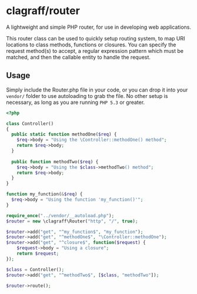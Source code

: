 # clagraff/router
A lightweight and simple PHP router, for use in developing web applications.

This router class can be used to quickly setup routing system, to map URI locations to class methods, functions or closures. You can specify the request method(s) to accept, a regular expression pattern which must be matched, and then the callable entity to handle the request.

## Usage
Simply include the Router.php file in your code, or you can drop it into your `vendor/` folder to use autoloading to grab the file. No other setup is necessary, as long as you are running `PHP 5.3` or greater.


```php
<?php

class Controller()
{
  public static function methodOne($req) {
    $req->body = "Using the \Controller::methodOne() method";
    return $req->body;
  }
  
  public function methodTwo($req) {
    $req->body = "Using the $class->methodTwo() method";
    return $req->body;
  }
}

function my_function(&$req) {
  $req->body = "Using the function 'my_function()'";
}

require_once("../vendor/__autoload.php");
$router = new \clagraff\Router("http", "/", true);

$router->add("get", "^my_function$", "my_function");
$router->add("get", "^methodOne$", "\Controller::methodOne");
$router->add("get", "^closure$", function($request) {
    $request->body = "Using a closure";
    return $request;
});

$class = Controller();
$router->add("get", "^methodTwo$", [$class, "methodTwo"]);

$router->route();
```
